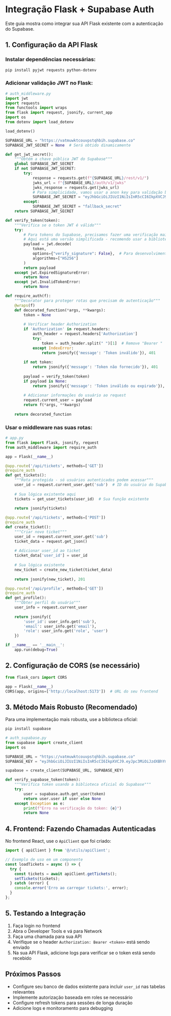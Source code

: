 # Integração Flask + Supabase Auth

Este guia mostra como integrar sua API Flask existente com a autenticação do Supabase.

## 1. Configuração da API Flask

### Instalar dependências necessárias:
```bash
pip install pyjwt requests python-dotenv
```

### Adicionar validação JWT no Flask:

```python
# auth_middleware.py
import jwt
import requests
from functools import wraps
from flask import request, jsonify, current_app
import os
from dotenv import load_dotenv

load_dotenv()

SUPABASE_URL = "https://vatmuwktcouvpstqhbih.supabase.co"
SUPABASE_JWT_SECRET = None  # Será obtido dinamicamente

def get_jwt_secret():
    """Obtém a chave pública JWT do Supabase"""
    global SUPABASE_JWT_SECRET
    if not SUPABASE_JWT_SECRET:
        try:
            response = requests.get(f"{SUPABASE_URL}/rest/v1/")
            jwks_url = f"{SUPABASE_URL}/auth/v1/jwks"
            jwks_response = requests.get(jwks_url)
            # Para simplicidade, vamos usar a anon key para validação básica
            SUPABASE_JWT_SECRET = "eyJhbGciOiJIUzI1NiIsInR5cCI6IkpXVCJ9.eyJpc3MiOiJzdXBhYmFzZSIsInJlZiI6InZhdG11d2t0Y291dnBzdHFoYmloIiwicm9sZSI6ImFub24iLCJpYXQiOjE3NTU2NDkzMzEsImV4cCI6MjA3MTIyNTMzMX0.VT86RuWv6CrDAN80LHdY_nxGfb5aIqQfPUZFN9LYdJ8"
        except:
            SUPABASE_JWT_SECRET = "fallback_secret"
    return SUPABASE_JWT_SECRET

def verify_token(token):
    """Verifica se o token JWT é válido"""
    try:
        # Para tokens do Supabase, precisamos fazer uma verificação mais robusta
        # Aqui está uma versão simplificada - recomendo usar a biblioteca supabase-py
        payload = jwt.decode(
            token, 
            options={"verify_signature": False},  # Para desenvolvimento
            algorithms=["HS256"]
        )
        return payload
    except jwt.ExpiredSignatureError:
        return None
    except jwt.InvalidTokenError:
        return None

def require_auth(f):
    """Decorator para proteger rotas que precisam de autenticação"""
    @wraps(f)
    def decorated_function(*args, **kwargs):
        token = None
        
        # Verificar header Authorization
        if 'Authorization' in request.headers:
            auth_header = request.headers['Authorization']
            try:
                token = auth_header.split(" ")[1]  # Remove "Bearer "
            except IndexError:
                return jsonify({'message': 'Token inválido'}), 401
        
        if not token:
            return jsonify({'message': 'Token não fornecido'}), 401
        
        payload = verify_token(token)
        if payload is None:
            return jsonify({'message': 'Token inválido ou expirado'}), 401
        
        # Adicionar informações do usuário ao request
        request.current_user = payload
        return f(*args, **kwargs)
    
    return decorated_function
```

### Usar o middleware nas suas rotas:

```python
# app.py
from flask import Flask, jsonify, request
from auth_middleware import require_auth

app = Flask(__name__)

@app.route('/api/tickets', methods=['GET'])
@require_auth
def get_tickets():
    """Rota protegida - só usuários autenticados podem acessar"""
    user_id = request.current_user.get('sub')  # ID do usuário do Supabase
    
    # Sua lógica existente aqui
    tickets = get_user_tickets(user_id)  # Sua função existente
    
    return jsonify(tickets)

@app.route('/api/tickets', methods=['POST'])
@require_auth
def create_ticket():
    """Criar novo ticket"""
    user_id = request.current_user.get('sub')
    ticket_data = request.get_json()
    
    # Adicionar user_id ao ticket
    ticket_data['user_id'] = user_id
    
    # Sua lógica existente
    new_ticket = create_new_ticket(ticket_data)
    
    return jsonify(new_ticket), 201

@app.route('/api/profile', methods=['GET'])
@require_auth
def get_profile():
    """Obter perfil do usuário"""
    user_info = request.current_user
    
    return jsonify({
        'user_id': user_info.get('sub'),
        'email': user_info.get('email'),
        'role': user_info.get('role', 'user')
    })

if __name__ == '__main__':
    app.run(debug=True)
```

## 2. Configuração de CORS (se necessário)

```python
from flask_cors import CORS

app = Flask(__name__)
CORS(app, origins=['http://localhost:5173'])  # URL do seu frontend
```

## 3. Método Mais Robusto (Recomendado)

Para uma implementação mais robusta, use a biblioteca oficial:

```bash
pip install supabase
```

```python
# auth_supabase.py
from supabase import create_client
import os

SUPABASE_URL = "https://vatmuwktcouvpstqhbih.supabase.co"
SUPABASE_KEY = "eyJhbGciOiJIUzI1NiIsInR5cCI6IkpXVCJ9.eyJpc3MiOiJzdXBhYmFzZSIsInJlZiI6InZhdG11d2t0Y291dnBzdHFoYmloIiwicm9sZSI6ImFub24iLCJpYXQiOjE3NTU2NDkzMzEsImV4cCI6MjA3MTIyNTMzMX0.VT86RuWv6CrDAN80LHdY_nxGfb5aIqQfPUZFN9LYdJ8"

supabase = create_client(SUPABASE_URL, SUPABASE_KEY)

def verify_supabase_token(token):
    """Verifica token usando a biblioteca oficial do Supabase"""
    try:
        user = supabase.auth.get_user(token)
        return user.user if user else None
    except Exception as e:
        print(f"Erro na verificação do token: {e}")
        return None
```

## 4. Frontend: Fazendo Chamadas Autenticadas

No frontend React, use o `ApiClient` que foi criado:

```typescript
import { apiClient } from '@/utils/apiClient';

// Exemplo de uso em um componente
const loadTickets = async () => {
  try {
    const tickets = await apiClient.getTickets();
    setTickets(tickets);
  } catch (error) {
    console.error('Erro ao carregar tickets:', error);
  }
};
```

## 5. Testando a Integração

1. Faça login no frontend
2. Abra o Developer Tools e vá para Network
3. Faça uma chamada para sua API
4. Verifique se o header `Authorization: Bearer <token>` está sendo enviado
5. Na sua API Flask, adicione logs para verificar se o token está sendo recebido

## Próximos Passos

- Configure seu banco de dados existente para incluir `user_id` nas tabelas relevantes
- Implemente autorização baseada em roles se necessário
- Configure refresh tokens para sessões de longa duração
- Adicione logs e monitoramento para debugging